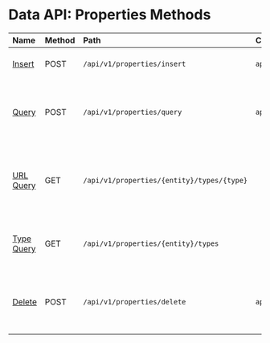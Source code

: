 # Data API: Properties Methods

| **Name** | **Method** | **Path** | **Content-Type** | **Description** |
|:---|:---|:---|:---|:---|
| [Insert](insert.md) | POST | `/api/v1/properties/insert` | `application/json` | Insert an array of properties. |
| [Query](query.md) | POST | `/api/v1/properties/query` | `application/json` | Retrieve property records matching specified filters. |
| [URL Query](url-query.md) | GET | `/api/v1/properties/{entity}/types/{type}` |  | Retrieve property records for the specified entity and type. |
| [Type Query](type-query.md) | GET | `/api/v1/properties/{entity}/types` |  | Retrieve an array of property types for the entity.  |
| [Delete](delete.md) | POST | `/api/v1/properties/delete` | `application/json` | Delete property records that match specified filters. |
